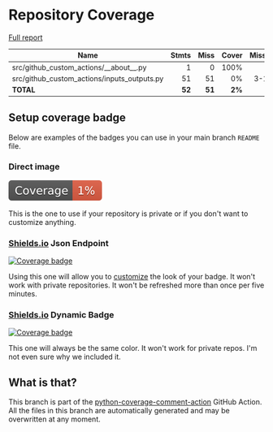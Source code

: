# Repository Coverage

[Full report](https://htmlpreview.github.io/?https://github.com/andgineer/github-custom-actions/blob/python-coverage-comment-action-data/htmlcov/index.html)

| Name                                           |    Stmts |     Miss |  Cover |   Missing |
|----------------------------------------------- | -------: | -------: | -----: | --------: |
| src/github\_custom\_actions/\_\_about\_\_.py   |        1 |        0 |   100% |           |
| src/github\_custom\_actions/inputs\_outputs.py |       51 |       51 |     0% |     3-102 |
|                                      **TOTAL** |   **52** |   **51** | **2%** |           |


## Setup coverage badge

Below are examples of the badges you can use in your main branch `README` file.

### Direct image

[![Coverage badge](https://raw.githubusercontent.com/andgineer/github-custom-actions/python-coverage-comment-action-data/badge.svg)](https://htmlpreview.github.io/?https://github.com/andgineer/github-custom-actions/blob/python-coverage-comment-action-data/htmlcov/index.html)

This is the one to use if your repository is private or if you don't want to customize anything.

### [Shields.io](https://shields.io) Json Endpoint

[![Coverage badge](https://img.shields.io/endpoint?url=https://raw.githubusercontent.com/andgineer/github-custom-actions/python-coverage-comment-action-data/endpoint.json)](https://htmlpreview.github.io/?https://github.com/andgineer/github-custom-actions/blob/python-coverage-comment-action-data/htmlcov/index.html)

Using this one will allow you to [customize](https://shields.io/endpoint) the look of your badge.
It won't work with private repositories. It won't be refreshed more than once per five minutes.

### [Shields.io](https://shields.io) Dynamic Badge

[![Coverage badge](https://img.shields.io/badge/dynamic/json?color=brightgreen&label=coverage&query=%24.message&url=https%3A%2F%2Fraw.githubusercontent.com%2Fandgineer%2Fgithub-custom-actions%2Fpython-coverage-comment-action-data%2Fendpoint.json)](https://htmlpreview.github.io/?https://github.com/andgineer/github-custom-actions/blob/python-coverage-comment-action-data/htmlcov/index.html)

This one will always be the same color. It won't work for private repos. I'm not even sure why we included it.

## What is that?

This branch is part of the
[python-coverage-comment-action](https://github.com/marketplace/actions/python-coverage-comment)
GitHub Action. All the files in this branch are automatically generated and may be
overwritten at any moment.